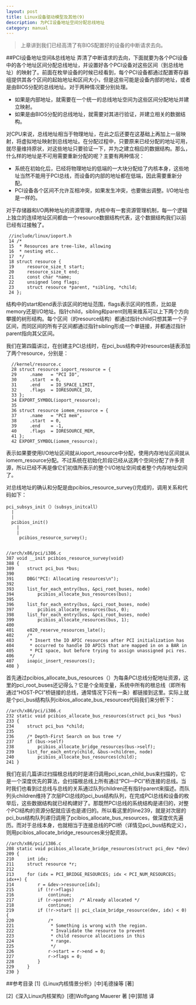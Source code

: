 ```yaml
---
layout: post
title: Linux设备驱动模型及其他(9)
description: 为PCI设备地址空间分配总线地址
category: manual
---
```


>上章讲到我们已经高清了有BIOS配置好的设备的中断请求去向。

##PCI设备地址空间&总线地址
弄清了中断请求的去向，下面就要为各个PCI设备中的各个地址区间分配总线地址，并设置好各个PCI设备对这些区间（到总线地址）的映射了。前面在枚举设备的时候已经看到，每个PCI设备都通过配置寄存器组提供其各个区间的起始地址和区间大小，但是这些可能是设备内部的地址，或者是由BIOS分配的总线地址。对于两种情况要分别处理。
<ul>
<li>
如果是内部地址，就需要在一个统一的总线地址空间为这些区间分配地址并建立映射。
</li>
<li>
如果是由BIOS分配的总线地址，就需要对其进行验证，并建立相关的数据结构。
</li>
</ul>
对CPU来说，总线地址相当于物理地址，在此之后还要在这基础上再加上一层映射，将虚拟地址映射到总线地址。在分配过程中，只要原来已经分配的地址可用，就尽量维持原状，对这些地址只要验证一下，并为之建立相应的数据结构。那么，什么样的地址是不可用需要重新分配的呢？主要有两种情况：
<ul>
<li>
系统在初始化后，已经将物理地址的低端的一大块分配给了内核本身，这些地址当然不能用于PCI总线，而设备的内部的地址都在低端，因此需要重新分配。
</li>
<li>
PCI设备各个区间不允许互相冲突，如果发生冲突，也要做出调整。I/O地址也是一样的。
</li>
</ul>

对于存储器和I/O两种地址的资源管理，内核中有一套资源管理机制，每一个逻辑上独立的连续地址区间都由一个resource数据结构代表，这个数据结构我们以前已经有过接触了。

	 //include/linux/ioport.h
	 14 /*
	 15  * Resources are tree-like, allowing
	 16  * nesting etc..
	 17  */
	 18 struct resource {
	 19     resource_size_t start;
	 20     resource_size_t end;
	 21     const char *name;
	 22     unsigned long flags;
	 23     struct resource *parent, *sibling, *child;
	 24 };

结构中的start和end表示该区间的地址范围，flags表示区间的性质，比如是memory还是I/O地址。指针child，sibling和parent则用来维系可以上下两个方向攀援的树形结构。每个区间（的resource结构）都通过指针child只想其第一个子区间，而同区间的所有子区间都通过指针sibling形成一个单链接，并都通过指针parent指向其父区间。

我们在第四篇讲过，在创建主PCI总线时，在pci_bus结构中对resources链表添加了两个resource，分别是：

	  //kernel/resource.c
	  28 struct resource ioport_resource = { 
	  29     .name   = "PCI IO",
	  30     .start  = 0, 
	  31     .end    = IO_SPACE_LIMIT,
	  32     .flags  = IORESOURCE_IO, 
	  33 }; 
	  34 EXPORT_SYMBOL(ioport_resource); 
	  35 
	  36 struct resource iomem_resource = {
	  37     .name   = "PCI mem", 
	  38     .start  = 0,
	  39     .end    = -1,
	  40     .flags  = IORESOURCE_MEM,
	  41 };
	  42 EXPORT_SYMBOL(iomem_resource);

表示如果要使用I/O地址区间就从ioport_resource中分配，使用内存地址区间就从iomem_resource分配。不过系统在初始化阶段已经从这两个空间分配了许多资源，所以已经不再是像它们初值所表示的整个I/O地址空间或者整个内存地址空间了。

对总线地址的确认和分配是由pcibios_resource_survey()完成的，调用关系和代码如下：

	pci_subsys_init（）（subsys_initcall）
	  |
	  |
	  pcibios_init()
	    |
	    |
	     pcibios_resource_survey();


	//arch/x86/pci/i386.c 
	387 void __init pcibios_resource_survey(void)
	388 { 
	389     struct pci_bus *bus;
	390 
	391     DBG("PCI: Allocating resources\n");
	392 
	393     list_for_each_entry(bus, &pci_root_buses, node)
	394         pcibios_allocate_bus_resources(bus);
	395 
	396     list_for_each_entry(bus, &pci_root_buses, node)
	397         pcibios_allocate_resources(bus, 0);
	398     list_for_each_entry(bus, &pci_root_buses, node)
	399         pcibios_allocate_resources(bus, 1);
	400 
	401     e820_reserve_resources_late();
	402     /*
	403      * Insert the IO APIC resources after PCI initialization has
	404      * occurred to handle IO APICS that are mapped in on a BAR in
	405      * PCI space, but before trying to assign unassigned pci res.
	406      */
	407     ioapic_insert_resources();
	408 } 

首先通过pcibios_allocate_bus_resources（）为每条PCI总线分配地址资源，这里的pci_root_buses还记得么？它是个全局变量，系统中所有的根总线（即所有通过“HOST-PCI”桥链接的总线，通常情况下只有一条）都链接到这里。实际上就是个pci_bus结构队列cibios_allocate_bus_resources代码我们来分析下：

	//arch/x86/pci/i386.c
	232 static void pcibios_allocate_bus_resources(struct pci_bus *bus)  
	233 { 
	234     struct pci_bus *child;
	235 
	236     /* Depth-First Search on bus tree */
	237     if (bus->self)
	238         pcibios_allocate_bridge_resources(bus->self);
	239     list_for_each_entry(child, &bus->children, node)
	240         pcibios_allocate_bus_resources(child);
	241 } 

我们在前几篇讲过扫描根总线的时是递归调用pci_scan_child_bus来扫描的，它是一个深度优先的算法，会扫描根总线上所有通过“PCI—PCI”桥连接的总线。当时我们也看到过总线与总线的关系通过队列children还有指针parent来描述。而队列头children维持了次层PCI总线的pci_bus结构队列，在完成PCI总线和设备的枚举后，这些数据结构就已经构建好了。那既然PCI总线的系统结构是递归的，对整个PCI结构的资源分配就应该也是递归的。所以看这里的line239，就是对次层的pci_bus结构队列递归调用了pcibios_allocate_bus_resources，做深度优先遍历。而对于总线本身，也就相当于连接总线的PCI桥（详情见pci_bus结构定义），则用pcibios_allocate_bridge_resources来分配资源。

	//arch/x86/pci/i386.c
	208 static void pcibios_allocate_bridge_resources(struct pci_dev *dev) 
	209 {
	210     int idx;
	211     struct resource *r;
	212 
	213     for (idx = PCI_BRIDGE_RESOURCES; idx < PCI_NUM_RESOURCES; idx++) {
	214         r = &dev->resource[idx];
	215         if (!r->flags)
	216             continue;
	217         if (r->parent)  /* Already allocated */
	218             continue;
	219         if (!r->start || pci_claim_bridge_resource(dev, idx) < 0) {
	220             /*
	221              * Something is wrong with the region.
	222              * Invalidate the resource to prevent
	223              * child resource allocations in this
	224              * range.
	225              */
	226             r->start = r->end = 0;
	227             r->flags = 0;
	228         }
	229     } 
	230 } 

##参考目录
[1]《Linux内核情景分析》[中]毛德操等 [著]

[2]《深入Linux内核架构》[德]Wolfgang Mauerer 著 [中]郭旭 译

